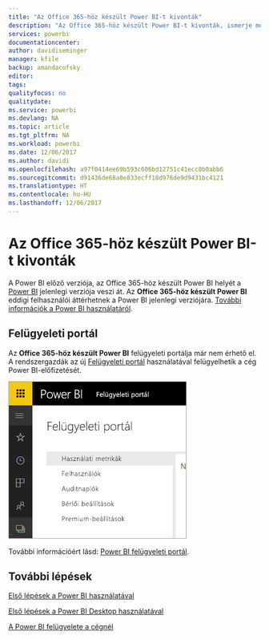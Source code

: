 ```yaml
---
title: "Az Office 365-höz készült Power BI-t kivonták"
description: "Az Office 365-höz készült Power BI-t kivonták, ismerje meg a jelenlegi Power BI használatát és felügyeletét."
services: powerbi
documentationcenter: 
author: davidiseminger
manager: kfile
backup: amandacofsky
editor: 
tags: 
qualityfocus: no
qualitydate: 
ms.service: powerbi
ms.devlang: NA
ms.topic: article
ms.tgt_pltfrm: NA
ms.workload: powerbi
ms.date: 12/06/2017
ms.author: davidi
ms.openlocfilehash: a97f0414ee69b593c606bd12751c41ecc8b0abb6
ms.sourcegitcommit: d91436de68a0e833ecff18d976de9d9431bc4121
ms.translationtype: HT
ms.contentlocale: hu-HU
ms.lasthandoff: 12/06/2017
---
```

# <a name="power-bi-for-office-365-is-retired"></a>Az Office 365-höz készült Power BI-t kivonták
A Power BI előző verziója, az Office 365-höz készült Power BI helyét a [Power BI](https://powerbi.microsoft.com) jelenlegi verziója veszi át. Az **Office 365-höz készült Power BI**  eddigi felhasználói áttérhetnek a Power BI jelenlegi verziójára. [További információk a Power BI használatáról](service-get-started.md).

## <a name="the-admin-portal"></a>Felügyeleti portál
Az **Office 365-höz készült Power BI** felügyeleti portálja már nem érhető el. A rendszergazdák az új [Felügyeleti portál](https://app.powerbi.com/admin-portal) használatával felügyelhetik a cég Power BI-előfizetését.

![](media/service-admin-o365portal-retired/powerbi-admin-landing-page.png)

További információért lásd: [Power BI felügyeleti portál](service-admin-portal.md).

## <a name="next-steps"></a>További lépések
[Első lépések a Power BI használatával](service-get-started.md)

[Első lépések a Power BI Desktop használatával](desktop-getting-started.md)

[A Power BI felügyelete a cégnél](service-admin-administering-power-bi-in-your-organization.md)